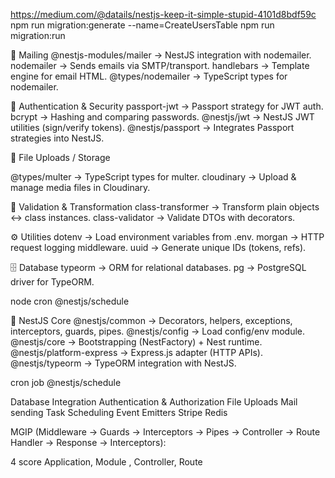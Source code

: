 https://medium.com/@datails/nestjs-keep-it-simple-stupid-4101d8bdf59c
npm run migration:generate --name=CreateUsersTable
npm run migration:run

📧 Mailing
@nestjs-modules/mailer → NestJS integration with nodemailer.
nodemailer → Sends emails via SMTP/transport.
handlebars → Template engine for email HTML.
@types/nodemailer → TypeScript types for nodemailer.

🔐 Authentication & Security
passport-jwt → Passport strategy for JWT auth.
bcrypt → Hashing and comparing passwords.
@nestjs/jwt → NestJS JWT utilities (sign/verify tokens).
@nestjs/passport → Integrates Passport strategies into NestJS.

📂 File Uploads / Storage
<!-- multer → Middleware for handling file uploads. -->
@types/multer → TypeScript types for multer.
cloudinary → Upload & manage media files in Cloudinary.
<!-- stream → Node.js stream handling (used in uploads/downloads). -->

📑 Validation & Transformation
class-transformer → Transform plain objects ↔️ class instances.
class-validator → Validate DTOs with decorators.

⚙️ Utilities
dotenv → Load environment variables from .env.
morgan → HTTP request logging middleware.
uuid → Generate unique IDs (tokens, refs).

🗄️ Database
typeorm → ORM for relational databases.
pg → PostgreSQL driver for TypeORM.

node cron 
@nestjs/schedule

🚀 NestJS Core
@nestjs/common → Decorators, helpers, exceptions, interceptors, guards, pipes.
@nestjs/config → Load config/env module.
@nestjs/core → Bootstrapping (NestFactory) + Nest runtime.
@nestjs/platform-express → Express.js adapter (HTTP APIs).
@nestjs/typeorm → TypeORM integration with NestJS.
<!-- @nestjs/mapped-types → Utilities for DTOs (PartialType, PickType, etc.). -->
<!-- reflect-metadata → Enables decorators & dependency injection. -->

cron job 
@nestjs/schedule

Database Integration
Authentication & Authorization
File Uploads
Mail sending
Task Scheduling
Event Emitters 
Stripe
Redis

MGIP (Middleware → Guards → Interceptors → Pipes → Controller → Route Handler → Response → Interceptors):

4 score 
Application, Module , Controller, Route 
